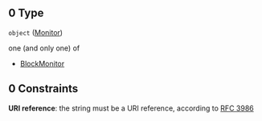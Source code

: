 ## 0 Type

`object` ([Monitor](definitions-definitions-monitor.md))

one (and only one) of

*   [BlockMonitor](definitions-definitions-blockmonitor.md "check type definition")

## 0 Constraints

**URI reference**: the string must be a URI reference, according to [RFC 3986](https://tools.ietf.org/html/rfc3986 "check the specification")
